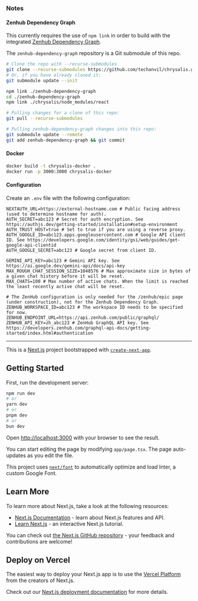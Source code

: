 ### Notes

#### Zenhub Dependency Graph

This currently requires the use of `npm link` in order to build with the integrated [Zenhub Dependency Graph](https://github.com/techanvil/zenhub-dependency-graph/).

The `zenhub-dependency-graph` repository is a Git submodule of this repo.

```sh
# Clone the repo with --recurse-submodules
git clone --recurse-submodules https://github.com/techanvil/chrysalis.git
# Or, if you have already cloned it:
git submodule update --init

npm link ./zenhub-dependency-graph
cd ./zenhub-dependency-graph
npm link ./chrysalis/node_modules/react

# Pulling changes for a clone of this repo:
git pull --recurse-submodules

# Pulling zenhub-dependency-graph changes into this repo:
git submodule update --remote
git add zenhub-dependency-graph && git commit
```

#### Docker

```sh
docker build -t chrysalis-docker .
docker run -p 3000:3000 chrysalis-docker
```

#### Configuration

Create an `.env` file with the following configuration:

```
NEXTAUTH_URL=https://external-hostname.com # Public facing address (used to determine hostname for auth).
AUTH_SECRET=abc123 # Secret for auth encryption. See https://authjs.dev/getting-started/installation#setup-environment
AUTH_TRUST_HOST=true # Set to true if you are using a reverse proxy.
AUTH_GOOGLE_ID=abc123.apps.googleusercontent.com # Google API client ID. See https://developers.google.com/identity/gsi/web/guides/get-google-api-clientid
AUTH_GOOGLE_SECRET=abc123 # Google secret from client ID.

GEMINI_API_KEY=abc123 # Gemini API key. See https://ai.google.dev/gemini-api/docs/api-key
MAX_ROUGH_CHAT_SESSION_SIZE=1048576 # Max approximate size in bytes of a given chat history before it will be reset.
MAX_CHATS=100 # Max number of active chats. When the limit is reached the least recently active chat will be reset.

# The ZenHub configuration is only needed for the /zenhub/epic page (under construction), not for the Zenhub Dependency Graph.
ZENHUB_WORKSPACE_ID=abc123 # The workspace ID needs to be specified for now.
ZENHUB_ENDPOINT_URL=https://api.zenhub.com/public/graphql/
ZENHUB_API_KEY=zh_abc123 # ZenHub GraphQL API key. See https://developers.zenhub.com/graphql-api-docs/getting-started/index.html#authentication
```

---

This is a [Next.js](https://nextjs.org/) project bootstrapped with [`create-next-app`](https://github.com/vercel/next.js/tree/canary/packages/create-next-app).

## Getting Started

First, run the development server:

```bash
npm run dev
# or
yarn dev
# or
pnpm dev
# or
bun dev
```

Open [http://localhost:3000](http://localhost:3000) with your browser to see the result.

You can start editing the page by modifying `app/page.tsx`. The page auto-updates as you edit the file.

This project uses [`next/font`](https://nextjs.org/docs/basic-features/font-optimization) to automatically optimize and load Inter, a custom Google Font.

## Learn More

To learn more about Next.js, take a look at the following resources:

- [Next.js Documentation](https://nextjs.org/docs) - learn about Next.js features and API.
- [Learn Next.js](https://nextjs.org/learn) - an interactive Next.js tutorial.

You can check out [the Next.js GitHub repository](https://github.com/vercel/next.js/) - your feedback and contributions are welcome!

## Deploy on Vercel

The easiest way to deploy your Next.js app is to use the [Vercel Platform](https://vercel.com/new?utm_medium=default-template&filter=next.js&utm_source=create-next-app&utm_campaign=create-next-app-readme) from the creators of Next.js.

Check out our [Next.js deployment documentation](https://nextjs.org/docs/deployment) for more details.
